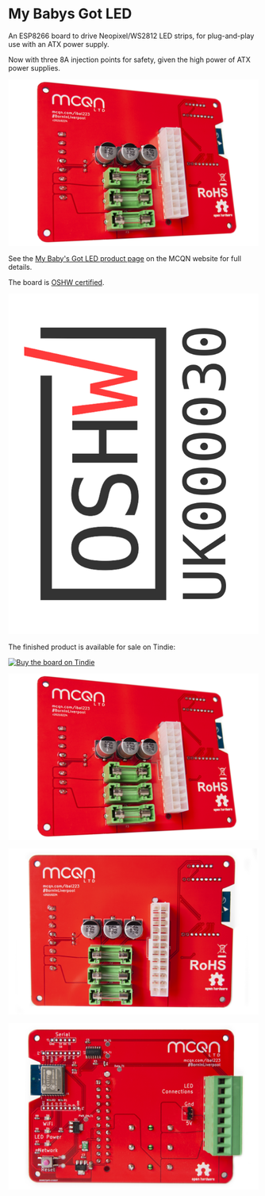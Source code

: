# My Babys Got LED

An ESP8266 board to drive Neopixel/WS2812 LED strips, for plug-and-play use with an ATX power supply.

Now with three 8A injection points for safety, given the high power of ATX power supplies.

![Photo of the finished PCB](MGBLED-Front-Angle.jpg)

See the [My Baby's Got LED product page](https://mcqn.com/ibal223) on the MCQN website for full details.

The board is [OSHW certified](https://certification.oshwa.org/uk000031.html
).

![The open source hardware mark, and the code UK000031](OSHW_mark_UK000030.png)

The finished product is available for sale on Tindie:

[![Buy the board on Tindie](https://d2ss6ovg47m0r5.cloudfront.net/badges/tindie-larges.png)](https://www.tindie.com/products/21732/?ref=offsite_badges&utm_source=sellers_mcqn_ltd&utm_medium=badges&utm_campaign=badge_large)

![Photo of the front of the finished PCB](MGBLED-Front-Angle.jpg)

![Photo of the front of the finished PCB](MGBLED-Front-Direct.jpg)

![Photo of the front of the finished PCB](MGBLED-Back-Direct.jpg)
